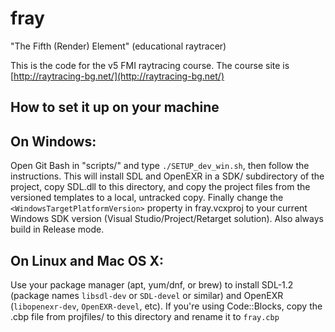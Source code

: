 # fray
"The Fifth (Render) Element" (educational raytracer)

This is the code for the v5 FMI raytracing course.
The course site is [http://raytracing-bg.net/](http://raytracing-bg.net/)

How to set it up on your machine
--------------------------------

On Windows:
-----------
   Open Git Bash in "scripts/" and type `./SETUP_dev_win.sh`, then follow the instructions.
   This will install SDL and OpenEXR in a SDK/ subdirectory of the project, copy SDL.dll to this directory, and copy the project files from the versioned templates to a local, untracked copy. Finally change the `<WindowsTargetPlatformVersion>` property in fray.vcxproj to your current Windows SDK version (Visual Studio/Project/Retarget solution).
Also always build in Release mode.

On Linux and Mac OS X:
----------------------
   Use your package manager (apt, yum/dnf, or brew) to install SDL-1.2 (package names `libsdl-dev` or `SDL-devel` or similar) and OpenEXR (`libopenexr-dev`, `OpenEXR-devel`, etc).
   If you're using Code::Blocks, copy the .cbp file from projfiles/ to this directory and rename it to `fray.cbp`

